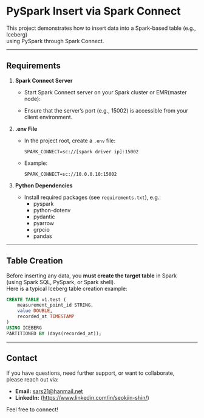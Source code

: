 # PySpark Insert via Spark Connect

This project demonstrates how to insert data into a Spark-based table (e.g., Iceberg)  
using PySpark through Spark Connect.

---

## Requirements

1. **Spark Connect Server**
    - Start Spark Connect server on your Spark cluster or EMR(master node):
     
    - Ensure that the server’s port (e.g., 15002) is accessible from your client environment.

2. **.env File**
    - In the project root, create a `.env` file:
      ```
      SPARK_CONNECT=sc://[spark driver ip]:15002
      ```
    - Example:
      ```
      SPARK_CONNECT=sc://10.0.0.10:15002
      ```

3. **Python Dependencies**
    - Install required packages (see `requirements.txt`), e.g.:
      - pyspark
      - python-dotenv
      - pydantic
      - pyarrow
      - grpcio
      - pandas

---

## Table Creation

Before inserting any data, you **must create the target table** in Spark  
(using Spark SQL, PySpark, or Spark shell).  
Here is a typical Iceberg table creation example:

```sql
CREATE TABLE v1.test (
    measurement_point_id STRING,
    value DOUBLE,
    recorded_at TIMESTAMP
)
USING ICEBERG
PARTITIONED BY (days(recorded_at));
```

---

## Contact

If you have questions, need further support, or want to collaborate,  
please reach out via:

- **Email:** sars21@hanmail.net
- **LinkedIn:** (https://www.linkedin.com/in/seokjin-shin/)

Feel free to connect!
